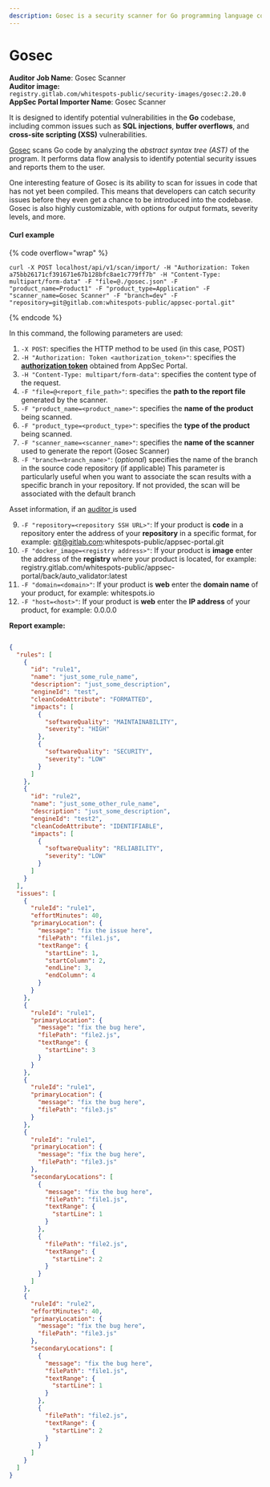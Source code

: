 ```yaml
---
description: Gosec is a security scanner for Go programming language code.
---
```


# Gosec

**Auditor Job Name**: Gosec Scanner\
**Auditor image:** \
`registry.gitlab.com/whitespots-public/security-images/gosec:2.20.0`\
**AppSec Portal Importer Name**: Gosec Scanner

It is designed to identify potential vulnerabilities in the **Go** codebase, including common issues such as **SQL injections**, **buffer overflows**, and **cross-site scripting (XSS)** vulnerabilities.

[Gosec](https://github.com/securego/gosec) scans Go code by analyzing the _abstract syntax tree (AST)_ of the program. It performs data flow analysis to identify potential security issues and reports them to the user.

One interesting feature of Gosec is its ability to scan for issues in code that has not yet been compiled. This means that developers can catch security issues before they even get a chance to be introduced into the codebase. Gosec is also highly customizable, with options for output formats, severity levels, and more.

#### Curl example

{% code overflow="wrap" %}
```
curl -X POST localhost/api/v1/scan/import/ -H "Authorization: Token a75bb26171cf391671e67b128bfc8ae1c779ff7b" -H "Content-Type: multipart/form-data" -F "file=@./gosec.json" -F "product_name=Product1" -F "product_type=Application" -F "scanner_name=Gosec Scanner" -F "branch=dev" -F "repository=git@gitlab.com:whitespots-public/appsec-portal.git"
```
{% endcode %}

In this command, the following parameters are used:

1. `-X POST`: specifies the HTTP method to be used (in this case, POST)
2. `-H "Authorization: Token <authorization_token>"`: specifies the [**authorization token**](../../importing-reports-from-scanners-to-appsec-portal/#authorization-token) obtained from AppSec Portal.
3. `-H "Content-Type: multipart/form-data"`: specifies the content type of the request.
4. `-F "file=@<report_file_path>"`: specifies the **path to the report file** generated by the scanner.
5. `-F "product_name=<product_name>"`: specifies the **name of the product** being scanned.
6. `-F "product_type=<product_type>"`: specifies the **type of the product** being scanned.
7. `-F "scanner_name=<scanner_name>"`: specifies the **name of the scanner** used to generate the report (Gosec Scanner)
8. `-F "branch=<branch_name>"`: (_optional_) specifies the name of the branch in the source code repository (if applicable) This parameter is particularly useful when you want to associate the scan results with a specific branch in your repository. If not provided, the scan will be associated with the default branch

Asset information, if an [auditor ](broken-reference)is used

9. `-F "repository=<repository SSH URL>"`: If your product is **code** in a repository enter the address of your **repository** in a specific format, for example: git@gitlab.com:whitespots-public/appsec-portal.git
10. &#x20;`-F "docker_image=<registry address>"`: If your product is **image** enter the address of the **registry** where your product is located, for example: registry.gitlab.com/whitespots-public/appsec-portal/back/auto\_validator:latest
11. `-F "domain=<domain>"`: If your product is **web** enter the **domain name** of your product, for example: whitespots.io
12. `-F "host=<host>"`: If your product is **web** enter the **IP address** of your product, for example: 0.0.0.0

**Report example:**

```json

{
  "rules": [
    {
      "id": "rule1",
      "name": "just_some_rule_name",
      "description": "just_some_description",
      "engineId": "test",
      "cleanCodeAttribute": "FORMATTED",
      "impacts": [
        {
          "softwareQuality": "MAINTAINABILITY",
          "severity": "HIGH"
        },
        {
          "softwareQuality": "SECURITY",
          "severity": "LOW"
        }
      ]
    },
    {
      "id": "rule2",
      "name": "just_some_other_rule_name",
      "description": "just_some_description",
      "engineId": "test2",
      "cleanCodeAttribute": "IDENTIFIABLE",
      "impacts": [
        {
          "softwareQuality": "RELIABILITY",
          "severity": "LOW"
        }
      ]
    }
  ],
  "issues": [
    {
      "ruleId": "rule1",
      "effortMinutes": 40,
      "primaryLocation": {
        "message": "fix the issue here",
        "filePath": "file1.js",
        "textRange": {
          "startLine": 1,
          "startColumn": 2,
          "endLine": 3,
          "endColumn": 4
        }
      }
    },
    {
      "ruleId": "rule1",
      "primaryLocation": {
        "message": "fix the bug here",
        "filePath": "file2.js",
        "textRange": {
          "startLine": 3
        }
      }
    },
    {
      "ruleId": "rule1",
      "primaryLocation": {
        "message": "fix the bug here",
        "filePath": "file3.js"
      }
    },
    {
      "ruleId": "rule1",
      "primaryLocation": {
        "message": "fix the bug here",
        "filePath": "file3.js"
      },
      "secondaryLocations": [
        {
          "message": "fix the bug here",
          "filePath": "file1.js",
          "textRange": {
            "startLine": 1
          }
        },
        {
          "filePath": "file2.js",
          "textRange": {
            "startLine": 2
          }
        }
      ]
    },
    {
      "ruleId": "rule2",
      "effortMinutes": 40,
      "primaryLocation": {
        "message": "fix the bug here",
        "filePath": "file3.js"
      },
      "secondaryLocations": [
        {
          "message": "fix the bug here",
          "filePath": "file1.js",
          "textRange": {
            "startLine": 1
          }
        },
        {
          "filePath": "file2.js",
          "textRange": {
            "startLine": 2
          }
        }
      ]
    }
  ]
}
```
